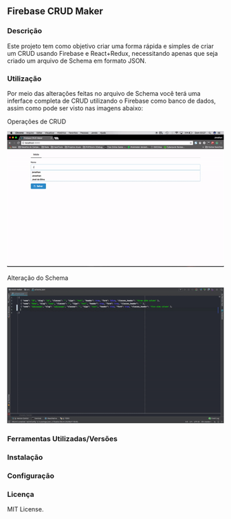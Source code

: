 ## Firebase CRUD Maker

### Descrição
Este projeto tem como objetivo criar uma forma rápida e simples de criar um CRUD usando Firebase e React+Redux, necessitando apenas que seja criado um arquivo de Schema em formato JSON.

### Utilização
Por meio das alterações feitas no arquivo de Schema você terá uma inferface completa de CRUD utilizando o Firebase como banco de dados, assim como pode ser visto nas imagens abaixo:

Operações de CRUD

![alt text](https://raw.githubusercontent.com/akamuraasai/crud-maker/master/docs/gif1.gif "Gif1")

Alteração do Schema

![alt text](https://raw.githubusercontent.com/akamuraasai/crud-maker/master/docs/gif2.gif "Gif2")

### Ferramentas Utilizadas/Versões

### Instalação

### Configuração

### Licença
MIT License.